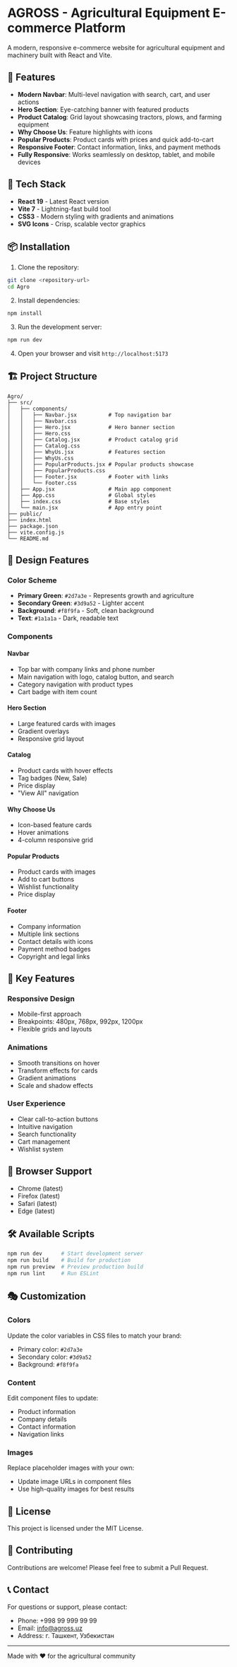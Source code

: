 # AGROSS - Agricultural Equipment E-commerce Platform

A modern, responsive e-commerce website for agricultural equipment and machinery built with React and Vite.

## 🌟 Features

- **Modern Navbar**: Multi-level navigation with search, cart, and user actions
- **Hero Section**: Eye-catching banner with featured products
- **Product Catalog**: Grid layout showcasing tractors, plows, and farming equipment
- **Why Choose Us**: Feature highlights with icons
- **Popular Products**: Product cards with prices and quick add-to-cart
- **Responsive Footer**: Contact information, links, and payment methods
- **Fully Responsive**: Works seamlessly on desktop, tablet, and mobile devices

## 🚀 Tech Stack

- **React 19** - Latest React version
- **Vite 7** - Lightning-fast build tool
- **CSS3** - Modern styling with gradients and animations
- **SVG Icons** - Crisp, scalable vector graphics

## 📦 Installation

1. Clone the repository:

```bash
git clone <repository-url>
cd Agro
```

2. Install dependencies:

```bash
npm install
```

3. Run the development server:

```bash
npm run dev
```

4. Open your browser and visit `http://localhost:5173`

## 🏗️ Project Structure

```
Agro/
├── src/
│   ├── components/
│   │   ├── Navbar.jsx          # Top navigation bar
│   │   ├── Navbar.css
│   │   ├── Hero.jsx            # Hero banner section
│   │   ├── Hero.css
│   │   ├── Catalog.jsx         # Product catalog grid
│   │   ├── Catalog.css
│   │   ├── WhyUs.jsx           # Features section
│   │   ├── WhyUs.css
│   │   ├── PopularProducts.jsx # Popular products showcase
│   │   ├── PopularProducts.css
│   │   ├── Footer.jsx          # Footer with links
│   │   └── Footer.css
│   ├── App.jsx                 # Main app component
│   ├── App.css                 # Global styles
│   ├── index.css               # Base styles
│   └── main.jsx                # App entry point
├── public/
├── index.html
├── package.json
├── vite.config.js
└── README.md
```

## 🎨 Design Features

### Color Scheme

- **Primary Green**: `#2d7a3e` - Represents growth and agriculture
- **Secondary Green**: `#3d9a52` - Lighter accent
- **Background**: `#f8f9fa` - Soft, clean background
- **Text**: `#1a1a1a` - Dark, readable text

### Components

#### Navbar

- Top bar with company links and phone number
- Main navigation with logo, catalog button, and search
- Category navigation with product types
- Cart badge with item count

#### Hero Section

- Large featured cards with images
- Gradient overlays
- Responsive grid layout

#### Catalog

- Product cards with hover effects
- Tag badges (New, Sale)
- Price display
- "View All" navigation

#### Why Choose Us

- Icon-based feature cards
- Hover animations
- 4-column responsive grid

#### Popular Products

- Product cards with images
- Add to cart buttons
- Wishlist functionality
- Price display

#### Footer

- Company information
- Multiple link sections
- Contact details with icons
- Payment method badges
- Copyright and legal links

## 🎯 Key Features

### Responsive Design

- Mobile-first approach
- Breakpoints: 480px, 768px, 992px, 1200px
- Flexible grids and layouts

### Animations

- Smooth transitions on hover
- Transform effects for cards
- Gradient animations
- Scale and shadow effects

### User Experience

- Clear call-to-action buttons
- Intuitive navigation
- Search functionality
- Cart management
- Wishlist system

## 📱 Browser Support

- Chrome (latest)
- Firefox (latest)
- Safari (latest)
- Edge (latest)

## 🛠️ Available Scripts

```bash
npm run dev      # Start development server
npm run build    # Build for production
npm run preview  # Preview production build
npm run lint     # Run ESLint
```

## 🎭 Customization

### Colors

Update the color variables in CSS files to match your brand:

- Primary color: `#2d7a3e`
- Secondary color: `#3d9a52`
- Background: `#f8f9fa`

### Content

Edit component files to update:

- Product information
- Company details
- Contact information
- Navigation links

### Images

Replace placeholder images with your own:

- Update image URLs in component files
- Use high-quality images for best results

## 📄 License

This project is licensed under the MIT License.

## 👥 Contributing

Contributions are welcome! Please feel free to submit a Pull Request.

## 📞 Contact

For questions or support, please contact:

- Phone: +998 99 999 99 99
- Email: info@agross.uz
- Address: г. Ташкент, Узбекистан

---

Made with ❤️ for the agricultural community
